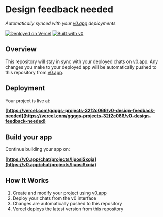 # Design feedback needed

*Automatically synced with your [v0.app](https://v0.app) deployments*

[![Deployed on Vercel](https://img.shields.io/badge/Deployed%20on-Vercel-black?style=for-the-badge&logo=vercel)](https://vercel.com/ggggs-projects-32f2c066/v0-design-feedback-needed)
[![Built with v0](https://img.shields.io/badge/Built%20with-v0.app-black?style=for-the-badge)](https://v0.app/chat/projects/IjuosiSxgia)

## Overview

This repository will stay in sync with your deployed chats on [v0.app](https://v0.app).
Any changes you make to your deployed app will be automatically pushed to this repository from [v0.app](https://v0.app).

## Deployment

Your project is live at:

**[https://vercel.com/ggggs-projects-32f2c066/v0-design-feedback-needed](https://vercel.com/ggggs-projects-32f2c066/v0-design-feedback-needed)**

## Build your app

Continue building your app on:

**[https://v0.app/chat/projects/IjuosiSxgia](https://v0.app/chat/projects/IjuosiSxgia)**

## How It Works

1. Create and modify your project using [v0.app](https://v0.app)
2. Deploy your chats from the v0 interface
3. Changes are automatically pushed to this repository
4. Vercel deploys the latest version from this repository
